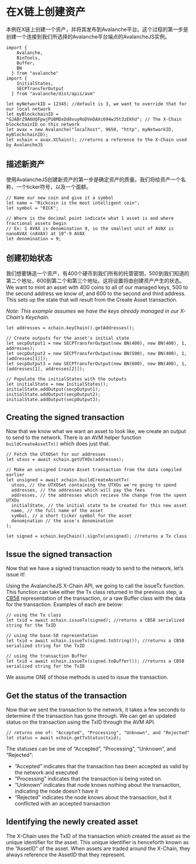 # 在X链上创建资产

本例在X链上创建一个资产，并将其发布到Avalanche平台。这个过程的第一步是创建一个连接到我们所选择的Avalanche平台端点的AvalancheJS实例。

```text
import {
    Avalanche,
    BinTools,
    Buffer,
    BN
  } from "avalanche" 
import {
    InitialStates,
    SECPTransferOutput
  } from "avalanche/dist/apis/avm"

let myNetworkID = 12345; //default is 3, we want to override that for our local network
let myBlockchainID = "GJABrZ9A6UQFpwjPU8MDxDd8vuyRoDVeDAXc694wJ5t3zEkhU"; // The X-Chain blockchainID on this network
let avax = new Avalanche("localhost", 9650, "http", myNetworkID, myBlockchainID);
let xchain = avax.XChain(); //returns a reference to the X-Chain used by AvalancheJS
```

## 描述新资产

使用AvalancheJS创建新资产的第一步是确定资产的质量。我们将给资产一个名称，一个ticker符号，以及一个面额。

```text
// Name our new coin and give it a symbol
let name = "Rickcoin is the most intelligent coin";
let symbol = "RICK";

// Where is the decimal point indicate what 1 asset is and where fractional assets begin
// Ex: 1 AVAX is denomination 9, so the smallest unit of AVAX is nanoAVAX (nAVAX) at 10^-9 AVAX
let denomination = 9;
```

## 创建初始状态

我们想要铸造一个资产，有400个硬币到我们所有的托管密钥，500到我们知道的第二个地址，600到第二个和第三个地址。这将设置将由创建资产产生的状态。
We want to mint an asset with 400 coins to all of our managed keys, 500 to the second address we know of, and 600 to the second and third address. This sets up the state that will result from the Create Asset transaction.

_Note: This example assumes we have the keys already managed in our X-Chain’s Keychain._

```text
let addresses = xchain.keyChain().getAddresses();

// Create outputs for the asset's initial state
let secpOutput1 = new SECPTransferOutput(new BN(400), new BN(400), 1, addresses);
let secpOutput2 = new SECPTransferOutput(new BN(500), new BN(400), 1, [addresses[1]]);
let secpOutput3 = new SECPTransferOutput(new BN(600), new BN(400), 1, [addresses[1], addresses[2]]);

// Populate the initialStates with the outputs
let initialState = new InitialStates();
initialState.addOutput(secpOutput1);
initialState.addOutput(secpOutput2);
initialState.addOutput(secpOutput3);
```

## Creating the signed transaction

Now that we know what we want an asset to look like, we create an output to send to the network. There is an AVM helper function `buildCreateAssetTx()` which does just that.

```text
// Fetch the UTXOSet for our addresses
let utxos = await xchain.getUTXOs(addresses);

// Make an unsigned Create Asset transaction from the data compiled earlier
let unsigned = await xchain.buildCreateAssetTx(
  utxos, // the UTXOSet containing the UTXOs we're going to spend
  addresses, // the addresses which will pay the fees
  addresses, // the addresses which recieve the change from the spent UTXOs
  initialState, // the initial state to be created for this new asset 
  name, // the full name of the asset
  symbol, // a short ticker symbol for the asset
  denomination // the asse's denomination 
);

let signed = xchain.keyChain().signTx(unsigned); //returns a Tx class
```

## Issue the signed transaction

Now that we have a signed transaction ready to send to the network, let’s issue it!

Using the AvalancheJS X-Chain API, we going to call the issueTx function. This function can take either the Tx class returned in the previous step, a [CB58](http://support.avalabs.org/en/articles/4587395-what-is-cb58) representation of the transaction, or a raw Buffer class with the data for the transaction. Examples of each are below:

```text
// using the Tx class
let txid = await xchain.issueTx(signed); //returns a CB58 serialized string for the TxID
```

```text
// using the base-58 representation
let txid = await xchain.issueTx(signed.toString()); //returns a CB58 serialized string for the TxID
```

```text
// using the transaction Buffer
let txid = await xchain.issueTx(signed.toBuffer()); //returns a CB58 serialized string for the TxID
```

We assume ONE of those methods is used to issue the transaction.

## Get the status of the transaction <a id="get-the-status-of-the-transaction"></a>

Now that we sent the transaction to the network, it takes a few seconds to determine if the transaction has gone through. We can get an updated status on the transaction using the TxID through the AVM API.

```text
// returns one of: "Accepted", "Processing", "Unknown", and "Rejected"
let status = await xchain.getTxStatus(txid);
```

The statuses can be one of “Accepted”, “Processing”, “Unknown”, and “Rejected”:

* “Accepted” indicates that the transaction has been accepted as valid by the network and executed
* “Processing” indicates that the transaction is being voted on.
* “Unknown” indicates that node knows nothing about the transaction, indicating the node doesn’t have it
* “Rejected” indicates the node knows about the transaction, but it conflicted with an accepted transaction

## Identifying the newly created asset <a id="identifying-the-newly-created-asset"></a>

The X-Chain uses the TxID of the transaction which created the asset as the unique identifier for the asset. This unique identifier is henceforth known as the “AssetID” of the asset. When assets are traded around the X-Chain, they always reference the AssetID that they represent.

<!--stackedit_data:
eyJoaXN0b3J5IjpbLTYwMTA1OTc0NF19
-->